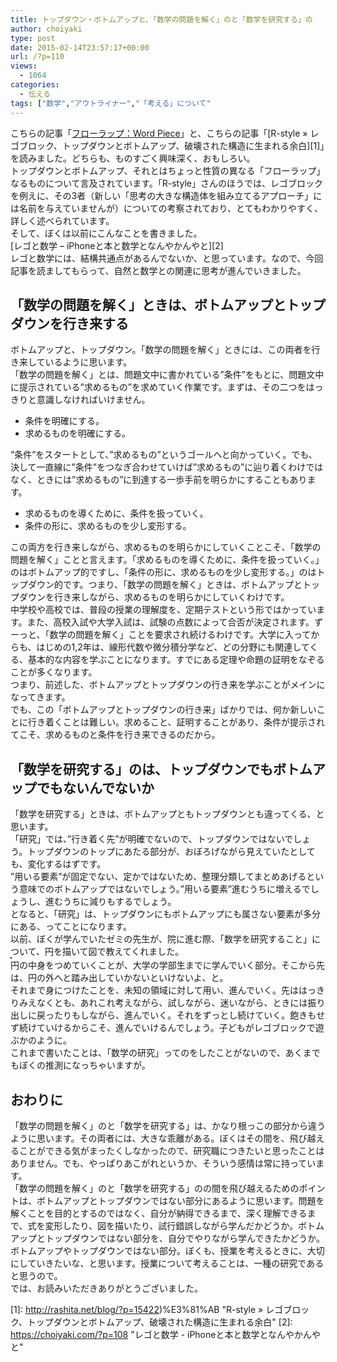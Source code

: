 ```yaml
---
title: トップダウン・ボトムアップと、「数学の問題を解く」のと「数学を研究する」の
author: choiyaki
type: post
date: 2015-02-14T23:57:17+00:00
url: /?p=110
views:
  - 1064
categories:
  - 伝える
tags: ["数学","アウトライナー","「考える」について"
---
```

こちらの記事「[フローラップ：Word Piece](https://takpluspluslog.blog.ss-blog.jp/2015-02-02)」と、こちらの記事「[R-style &#187; レゴブロック、トップダウンとボトムアップ、破壊された構造に生まれる余白][1]」を読みました。どちらも、ものすごく興味深く、おもしろい。  
トップダウンとボトムアップ、それとはちょっと性質の異なる「フローラップ」なるものについて言及されています。「R-style」さんのほうでは、レゴブロックを例えに、その3者（新しい「思考の大きな構造体を組み立てるアプローチ」には名前を与えていませんが）についての考察されており、とてもわかりやすく、詳しく述べられています。  
そして、ぼくは以前にこんなことを書きました。  
[レゴと数学 &#8211; iPhoneと本と数学となんやかんやと][2]  
レゴと数学には、結構共通点があるんでないか、と思っています。なので、今回記事を読ましてもらって、自然と数学との関連に思考が進んでいきました。

## 「数学の問題を解く」ときは、ボトムアップとトップダウンを行き来する

ボトムアップと、トップダウン。「数学の問題を解く」ときには、この両者を行き来しているように思います。  
「数学の問題を解く」とは、問題文中に書かれている”条件”をもとに、問題文中に提示されている”求めるもの”を求めていく作業です。まずは、その二つをはっきりと意識しなければいけません。

  * 条件を明確にする。
  * 求めるものを明確にする。

”条件”をスタートとして、”求めるもの”というゴールへと向かっていく。でも、決して一直線に”条件”をつなぎ合わせていけば”求めるもの”に辿り着くわけではなく、ときには”求めるもの”に到達する一歩手前を明らかにすることもあります。

  * 求めるものを導くために、条件を扱っていく。
  * 条件の形に、求めるものを少し変形する。

この両方を行き来しながら、求めるものを明らかにしていくことこそ、「数学の問題を解く」ことと言えます。「求めるものを導くために、条件を扱っていく。」のはボトムアップ的ですし、「条件の形に、求めるものを少し変形する。」のはトップダウン的です。つまり、「数学の問題を解く」ときは、ボトムアップとトップダウンを行き来しながら、求めるものを明らかにしていくわけです。  
中学校や高校では、普段の授業の理解度を、定期テストという形ではかっています。また、高校入試や大学入試は、試験の点数によって合否が決定されます。ずーっと、「数学の問題を解く」ことを要求され続けるわけです。大学に入ってからも、はじめの1,2年は、線形代数や微分積分学など、どの分野にも関連してくる、基本的な内容を学ぶことになります。すでにある定理や命題の証明をなぞることが多くなります。  
つまり、前述した、ボトムアップとトップダウンの行き来を学ぶことがメインになってきます。  
でも、この「ボトムアップとトップダウンの行き来」ばかりでは、何か新しいことに行き着くことは難しい。求めること、証明することがあり、条件が提示されてこそ、求めるものと条件を行き来できるのだから。

## 「数学を研究する」のは、トップダウンでもボトムアップでもないんでないか

「数学を研究する」ときは、ボトムアップともトップダウンとも違ってくる、と思います。  
「研究」では、”行き着く先”が明確でないので、トップダウンではないでしょう。トップダウンのトップにあたる部分が、おぼろげながら見えていたとしても、変化するはずです。  
”用いる要素”が固定でない、定かではないため、整理分類してまとめあげるという意味でのボトムアップではないでしょう。”用いる要素”進むうちに増えるでしょうし、進むうちに減りもするでしょう。  
となると、「研究」は、トップダウンにもボトムアップにも属さない要素が多分にある、ってことになります。  
以前、ぼくが学んでいたゼミの先生が、院に進む際、「数学を研究すること」について、円を描いて図で教えてくれました。  
<a href="https://www.flickr.com/photos/57988299@N08/16531380755" target="_blank" rel="nofollow"><img src="https://i1.wp.com/farm8.static.flickr.com/7410/16531380755_eab6ff4864.jpg?w=660" alt="" title="IMG_6284 by choiyaki, on Flickr" style="border: 1px solid black;" data-recalc-dims="1" /></a>  
円の中身をつめていくことが、大学の学部生までに学んでいく部分。そこから先は、円の外へと踏み出していかないといけないよ、と。  
それまで身につけたことを、未知の領域に対して用い、進んでいく。先ははっきりみえなくとも、あれこれ考えながら、試しながら、迷いながら、ときには振り出しに戻ったりもしながら、進んでいく。それをずっとし続けていく。飽きもせず続けていけるからこそ、進んでいけるんでしょう。子どもがレゴブロックで遊ぶかのように。  
これまで書いたことは、「数学の研究」ってのをしたことがないので、あくまでもぼくの推測になっちゃいますが。

## おわりに

「数学の問題を解く」のと「数学を研究する」は、かなり根っこの部分から違うように思います。その両者には、大きな乖離がある。ぼくはその間を、飛び越えることができる気がまったくしなかったので、研究職につきたいと思ったことはありません。でも、やっぱりあこがれというか、そういう感情は常に持っています。  
「数学の問題を解く」のと「数学を研究する」のの間を飛び越えるためのポイントは、ボトムアップとトップダウンではない部分にあるように思います。問題を解くことを目的とするのではなく、自分が納得できるまで、深く理解できるまで、式を変形したり、図を描いたり、試行錯誤しながら学んだかどうか。ボトムアップとトップダウンではない部分を、自分でやりながら学んできたかどうか。  
ボトムアップやトップダウンではない部分。ぼくも、授業を考えるときに、大切にしていきたいな、と思います。授業について考えることは、一種の研究であると思うので。  
では、お読みいただきありがとうございました。

 [1]: http://rashita.net/blog/?p=15422)%E3%81%AB "R-style &#187; レゴブロック、トップダウンとボトムアップ、破壊された構造に生まれる余白"
 [2]: https://choiyaki.com/?p=108 "レゴと数学 - iPhoneと本と数学となんやかんやと"